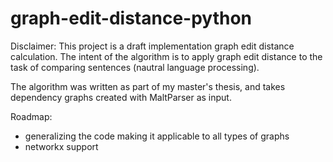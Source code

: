 graph-edit-distance-python
==========================

Disclaimer: This project is a draft implementation graph edit distance calculation. The intent of the algorithm is to apply graph edit distance to the task of comparing sentences (nautral language processing).

The algorithm was written as part of my master's thesis, and takes dependency graphs created with MaltParser as input.

Roadmap:

- generalizing the code making it applicable to all types of graphs
- networkx support